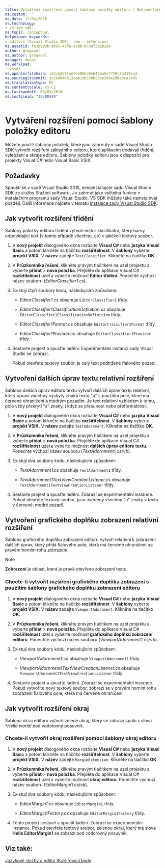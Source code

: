 ```yaml
---
title: Vytváření rozšíření pomocí šablony položky editoru | Dokumentace Microsoftu
ms.custom: ''
ms.date: 11/04/2016
ms.technology:
- vs-ide-sdk
ms.topic: conceptual
helpviewer_keywords:
- editors [Visual Studio SDK], new - extensions
ms.assetid: fa3b993b-ab95-47fa-a38b-b788f3a5b2d8
author: gregvanl
ms.author: gregvanl
manager: douge
ms.workload:
- vssdk
ms.openlocfilehash: a13c62d9fadfe105bd8e645ba6e7758c2b3195a3
ms.sourcegitcommit: 1c2ed640512ba613b3bbbc9ce348e28be6ca3e45
ms.translationtype: MT
ms.contentlocale: cs-CZ
ms.lasthandoff: 08/03/2018
ms.locfileid: "39500899"
---
```

# <a name="create-an-extension-with-an-editor-item-template"></a>Vytváření rozšíření pomocí šablony položky editoru
Můžete použít šablony položek, které jsou zahrnuty v sadě Visual Studio SDK vytvořit rozšíření základního editoru, které aplikacím dodávají třídění, vylepšení a okraje editoru. Šablony položky editoru jsou k dispozici pro projekty Visual C# nebo Visual Basic VSIX.  
  
## <a name="prerequisites"></a>Požadavky  
 Spouští se v sadě Visual Studio 2015, nenainstalujete sadu Visual Studio SDK ze služby Stažení softwaru. Je zahrnut jako volitelná funkce v instalačním programu sady Visual Studio. VS SDK můžete také nainstalovat později. Další informace najdete v tématu [instalace sady Visual Studio SDK](../extensibility/installing-the-visual-studio-sdk.md).  
  
## <a name="create-a-classifier-extension"></a>Jak vytvořit rozšíření třídění  
 Šablony položky editoru třídění vytvoří editor klasifikátor, který barvy odpovídající text (v tomto případě všechno, co) v jakékoli textový soubor.  
  
1.  V **nový projekt** dialogového okna rozbalte **Visual C#** nebo **jazyka Visual Basic** a potom klikněte na tlačítko **rozšiřitelnost**. V **šablony** vyberte **projekt VSIX**. V **název** zadejte `TestClassifier`. Klikněte na tlačítko **OK**.  
  
2.  V **Průzkumníka řešení**, klikněte pravým tlačítkem na uzel projektu a vyberte **přidat** > **nová položka**. Přejděte do aplikace Visual C# **rozšiřitelnost** uzel a vyberte možnost **Editor třídění**. Ponechte výchozí název souboru (*EditorClassifier1.cs*).  
  
3.  Existují čtyři soubory kódu, následujícím způsobem:  
  
    -   *EditorClassifier1.cs* obsahuje `EditorClassifier1` třídy.  
  
    -   *EditorClassifier1ClassificationDefinition.cs* obsahuje `EditorClassifier1ClassificationDefinition` třídy.  
  
    -   *EditorClassifier1Format.cs* obsahuje `EditorClassifier1Format` třídy.  
  
    -   *EditorClassifier1Provider.cs* obsahuje `EditorClassifier1Provider` třídy.  
  
4.  Sestavte projekt a spusťte ladění. Experimentální instanci sady Visual Studio se zobrazí.  
  
     Pokud otevřete textový soubor, je celý text podtržené fialového pozadí.  
  
## <a name="create-a-text-relative-adornment-extension"></a>Vytvoření dalších úprav textu relativní rozšíření  
 Šablona dalších úprav editoru textu vytvoří dalších úprav textu relativní, který upraví všechny výskyty znaků textu "a" s použitím pole, které má červené ohraničení a modrým pozadím. Je text relativní vzhledem k tomu, pole vždy překrytí "a" znaky, i když se přesunout nebo přeformátovali.  
  
1.  V **nový projekt** dialogového okna rozbalte **Visual C#** nebo **jazyka Visual Basic** a potom klikněte na tlačítko **rozšiřitelnost**. V **šablony** vyberte **projekt VSIX**. V **název** zadejte `TestAdornment`. Klikněte na tlačítko **OK**.  
  
2.  V **Průzkumníka řešení**, klikněte pravým tlačítkem na uzel projektu a vyberte **přidat** > **nová položka**. Přejděte do aplikace Visual C# **rozšiřitelnost** uzel a vyberte možnost **dalších úprav editoru textu**. Ponechte výchozí název souboru (*TextAdornment1.cs/vb*).  
  
3.  Existují dva soubory kódu, následujícím způsobem:  
  
    -   *TextAdornment1.cs* obsahuje `TextAdornment1` třídy.  
  
    -   *TextAdornment1TextViewCreationListener.cs* obsahuje `TextAdornment1TextViewCreationListener` třídy.  
  
4.  Sestavte projekt a spusťte ladění. Zobrazí se experimentální instance. Pokud otevřete textový soubor, jsou uvedeny všechny "a" znaky v textu v červené, modré pozadí.  
  
## <a name="create-a-viewport-relative-adornment-extension"></a>Vytvoření grafického doplňku zobrazení relativní rozšíření  
 Šablona grafického doplňku zobrazení editoru vytvoří relativní k zobrazení dalších úprav, který přidá fialového pole, která má červené ohraničení na pravém horním rohu zobrazení.  
  
> [!NOTE]
>  **Zobrazení** je oblast, která je právě otevřeno zobrazení textu.  
  
### <a name="to-create-a-viewport-adornment-extension-by-using-the-editor-viewport-adornment-template"></a>Chcete-li vytvořit rozšíření grafického doplňku zobrazení s použitím šablony grafického doplňku zobrazení editoru  
  
1.  V **nový projekt** dialogového okna rozbalte **Visual C#** nebo **jazyka Visual Basic** a potom klikněte na tlačítko **rozšiřitelnost**. V **šablony** vyberte **projekt VSIX**. V **název** zadejte `ViewportAdornment`. Klikněte na tlačítko **OK**.  
  
2.  V **Průzkumníka řešení**, klikněte pravým tlačítkem na uzel projektu a vyberte **přidat** > **nová položka**. Přejděte do aplikace Visual C# **rozšiřitelnost** uzel a vyberte možnost **grafického doplňku zobrazení editoru**. Ponechte výchozí název souboru (*ViewportAdornment1.cs/vb*).  
  
3.  Existují dva soubory kódu, následujícím způsobem:  
  
    -   *ViewportAdornment1.cs* obsahuje `ViewportAdornment1` třídy.  
  
    -   *ViewportAdornment1TextViewCreationListener.cs* obsahuje `ViewportAdornment1TextViewCreationListener` třídy  
  
4.  Sestavte projekt a spusťte ladění. Zobrazí se experimentální instance. Pokud vytvoříte nový textový soubor, zobrazí se v pravém horním rohu zobrazení fialového pole, která má červené ohraničení.  
  
## <a name="create-a-margin-extension"></a>Jak vytvořit rozšíření okraj  
 Šablona okraj editoru vytvoří zelené okraj, který se zobrazí spolu s slova **Hello world!* pod vodorovný posuvník.  
  
### <a name="to-create-a-margin-extension-by-using-the-editor-margin-template"></a>Chcete-li vytvořit okraj rozšíření pomocí šablony okraj editoru  
  
1.  V **nový projekt** dialogového okna rozbalte **Visual C#** nebo **jazyka Visual Basic** a potom klikněte na tlačítko **rozšiřitelnost**. V **šablony** vyberte **projekt VSIX**. V **název** zadejte `MarginExtension`. Klikněte na tlačítko **OK**.  
  
2.  V **Průzkumníka řešení**, klikněte pravým tlačítkem na uzel projektu a vyberte **přidat** > **nová položka**. Přejděte do aplikace Visual C# **rozšiřitelnost** uzel a vyberte možnost **okraj editoru**. Ponechte výchozí název souboru (EditorMargin1.cs/vb).  
  
3.  Existují dva soubory kódu, následujícím způsobem:  
  
    -   *EditorMargin1.cs* obsahuje `EditorMargin1` třídy.  
  
    -   *EditorMargin1Factory.cs* obsahuje `EditorMargin1Factory` třídy.  
  
4.  Tento projekt sestavit a spustit ladění. Zobrazí se experimentální instance. Pokud otevřete textový soubor, zelenou okraj, který má slova **Hello EditorMargin1** se zobrazí pod vodorovný posuvník.  
  
## <a name="see-also"></a>Viz také:  
 [Jazykové služby a editor Rozšiřovací body](../extensibility/language-service-and-editor-extension-points.md)
